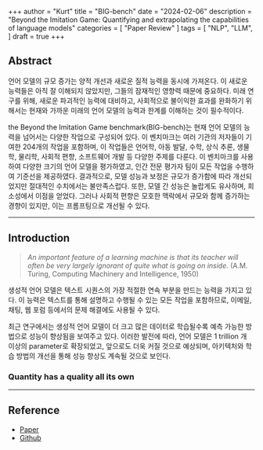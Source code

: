 +++
author = "Kurt"
title = "BIG-bench"
date = "2024-02-06"
description = "Beyond the Imitation Game: Quantifying and extrapolating the capabilities of language models"
categories = [
    "Paper Review"
]
tags = [
    "NLP",
    "LLM",
]
draft = true
+++

## Abstract

언어 모델의 규모 증가는 양적 개선과 새로운 질적 능력을 동시에 가져온다. 이 새로운 능력들은 아직 잘 이해되지 않았지만, 그들의 잠재적인 영향력 때문에 중요하다. 미래 연구를 위해, 새로운 파괴적인 능력에 대비하고, 사회적으로 불이익한 효과를 완화하기 위해서는 현재와 가까운 미래의 언어 모델의 능력과 한계를 이해하는 것이 필수적이다.

the Beyond the Imitation Game benchmark(BIG-bench)는 현재 언어 모델의 능력을 넘어서는 다양한 작업으로 구성되어 있다. 이 벤치마크는 여러 기관의 저자들이 기여한 204개의 작업을 포함하며, 이 작업들은 언어학, 아동 발달, 수학, 상식 추론, 생물학, 물리학, 사회적 편향, 소프트웨어 개발 등 다양한 주제를 다룬다. 이 벤치마크를 사용하여 다양한 크기의 언어 모델을 평가하였고, 인간 전문 평가자 팀이 모든 작업을 수행하여 기준선을 제공하였다. 결과적으로, 모델 성능과 보정은 규모가 증가함에 따라 개선되었지만 절대적인 수치에서는 불만족스럽다. 또한, 모델 간 성능은 놀랍게도 유사하며, 희소성에서 이점을 얻었다. 그러나 사회적 편향은 모호한 맥락에서 규모와 함께 증가하는 경향이 있지만, 이는 프롬프팅으로 개선될 수 있다.

---

## Introduction

> *An important feature of a learning machine is that its teacher will often be very largely ignorant of quite what is going on inside.* (A.M. Turing, Computing Machinery and Intelligence, 1950)

생성적 언어 모델은 텍스트 시퀀스의 가장 적절한 연속 부분을 만드는 능력을 가지고 있다. 이 능력은 텍스트를 통해 설명하고 수행될 수 있는 모든 작업을 포함하므로, 이메일, 채팅, 웹 포럼 등에서의 문제 해결에도 사용될 수 있다.

최근 연구에서는 생성적 언어 모델이 더 크고 많은 데이터로 학습될수록 예측 가능한 방법으로 성능이 향상됨을 보여주고 있다. 이러한 발전에 따라, 언어 모델은 1 trillion 개 이상의 parameter로 확장되었고, 앞으로도 더욱 커질 것으로 예상되며, 아키텍처와 학습 방법의 개선을 통해 성능 향상도 계속될 것으로 보인다.

### Quantity has a quality all its own

---

## Reference

* [Paper](https://arxiv.org/pdf/2206.04615.pdf)
* [Github](https://github.com/google/BIG-bench)